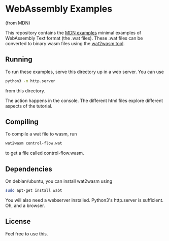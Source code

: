 # WebAssembly Examples
(from MDN)

This repository contains the [MDN examples](https://developer.mozilla.org/en-US/docs/WebAssembly/Understanding_the_text_format) minimal examples of WebAssembly Text format (the .wat files). 
These .wat files can be converted to binary wasm files using the [wat2wasm tool](https://github.com/WebAssembly/wabt).

## Running
To run these examples, serve this directory up in a web server. You can use 
```bash
python3 -m http.server
``` 
from this directory. 

The action happens in the console. The different html files explore different aspects of the tutorial.

## Compiling
To compile a wat file to wasm, run 
```bash
wat2wasm control-flow.wat
```
to get a file called control-flow.wasm. 

## Dependencies
On debian/ubuntu, you can install wat2wasm using 
```bash
sudo apt-get install wabt
```
You will also need a webserver installed. Python3's http.server is sufficient.
Oh, and a browser.

## License
Feel free to use this.
